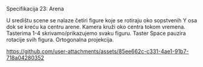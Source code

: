 Specifikacija 23: Arena 


U središtu scene se nalaze četiri figure koje se rotiraju oko sopstvenih Y osa dok se kreću ka 
centru arene. Kamera kruži oko centra tokom vremena. Tasterima 1-4 skrivamo/prikazujemo 
svaku figuru. Taster Space pauzira rotacije svih figura. Ortogonalna projekcija.

https://github.com/user-attachments/assets/85ee662c-c331-4ae1-91b7-718a04280352
